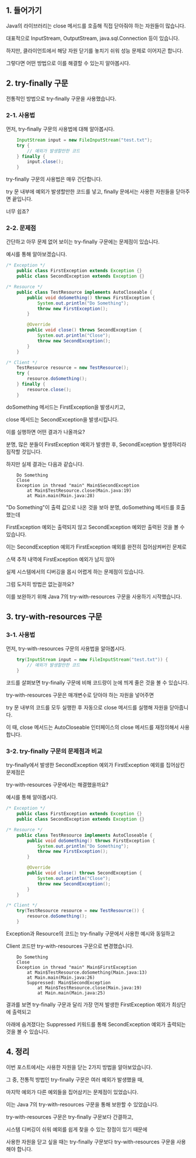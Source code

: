 ## 1. 들어가기

Java의 라이브러리는 close 메서드를 호출해 직접 닫아줘야 하는 자원들이 많습니다.

대표적으로 InputStream, OutputStream, java.sql.Connection 등이 있습니다.

하지만, 클라이언트에서 해당 자원 닫기를 놓치기 쉬워 성능 문제로 이어지곤 합니다.

그렇다면 어떤 방법으로 이를 해결할 수 있는지 알아봅시다.

## 2. try-finally 구문

전통적인 방법으로 try-finally 구문을 사용했습니다.

### 2-1. 사용법

먼저, try-finally 구문의 사용법에 대해 알아봅시다.

```java
    InputStream input = new FileInputStream("test.txt");
    try {
        // 예외가 발생할만한 코드
    } finally {
        input.close();
    }
```

try-finally 구문의 사용법은 매우 간단합니다.

try 문 내부에 예외가 발생할만한 코드를 넣고, finally 문에서는 사용한 자원들을 닫아주면 끝입니다.

너무 쉽죠?

### 2-2. 문제점

간단하고 아무 문제 없어 보이는 try-finally 구문에는 문제점이 있습니다.

예시를 통해 알아보겠습니다.

```java
/* Exception */
    public class FirstException extends Exception {}
    public class SecondException extends Exception {}

/* Resource */
    public class TestResource implements AutoCloseable {
        public void doSomething() throws FirstException {
            System.out.println("Do Something");
            throw new FirstException();
        }

        @Override
        public void close() throws SecondException {
            System.out.println("Close");
            throw new SecondException();
        }
    }

/* Client */
    TestResource resource = new TestResource();
    try {
        resource.doSomething();
    } finally {
        resource.close();
    }
```

doSomething 메서드는 FirstException을 발생시키고,

close 메서드는 SecondException을 발생시킵니다.

이를 실행하면 어떤 결과가 나올까요?

분명, 많은 분들이 FirstException 예외가 발생한 후, SecondException 발생하리라 짐작할 것입니다.

하지만 실제 결과는 다음과 같습니다.

```
    Do Something
    Close
    Exception in thread "main" Main$SecondException
        at Main$TestResource.close(Main.java:19)
        at Main.main(Main.java:28)
```

"Do Something"이 출력 값으로 나온 것을 보아 분명, doSomething 메서드를 호출했는데

FirstException 예외는 출력되지 않고 SecondException 예외만 출력된 것을 볼 수 있습니다.

이는 SecondException 예외가 FirstException 예외를 완전히 집어삼켜버린 문제로

스택 추적 내역에 FirstException 예외가 남지 않아

실제 시스템에서의 디버깅을 몹시 어렵게 하는 문제점이 있습니다.

그럼 도저히 방법은 없는걸까요?

이를 보완하기 위해 Java 7의 try-with-resources 구문을 사용하기 시작했습니다.

## 3. try-with-resources 구문

### 3-1. 사용법

먼저, try-with-resources 구문의 사용법을 알아봅시다.

```java
    try(InputStream input = new FileInputStream("test.txt")) {
        // 예외가 발생할만한 코드
    }
```

코드를 살펴보면 try-finally 구문에 비해 코드량이 눈에 띄게 줄은 것을 볼 수 있습니다.

try-with-resources 구문은 매개변수로 닫아야 하는 자원을 넣어주면

try 문 내부의 코드를 모두 실행한 후 자동으로 close 메서드를 실행해 자원을 닫아줍니다.

이 때, close 메서드는 AutoCloseable 인터페이스의 close 메서드를 재정의해서 사용합니다.

### 3-2. try-finally 구문의 문제점과 비교

try-finally에서 발생한 SecondException 예외가 FirstException 예외를 집어삼킨 문제점은

try-with-resources 구문에서는 해결했을까요?

예시를 통해 알아봅시다.

```java
/* Exception */
    public class FirstException extends Exception {}
    public class SecondException extends Exception {}

/* Resource */
    public class TestResource implements AutoCloseable {
        public void doSomething() throws FirstException {
            System.out.println("Do Something");
            throw new FirstException();
        }

        @Override
        public void close() throws SecondException {
            System.out.println("Close");
            throw new SecondException();
        }
    }

/* Client */
    try(TestResource resource = new TestResource()) {
        resource.doSomething();
    }
```

Exception과 Resource의 코드는 try-finally 구문에서 사용한 예시와 동일하고

Client 코드만 try-with-resources 구문으로 변경했습니다.

```
    Do Something
    Close
    Exception in thread "main" Main$FirstException
        at Main$TestResource.doSomething(Main.java:13)
        at Main.main(Main.java:26)
        Suppressed: Main$SecondException
            at Main$TestResource.close(Main.java:19)
            at Main.main(Main.java:25)
```

결과를 보면 try-finally 구문과 달리 가장 먼저 발생한 FirstException 예외가 최상단에 출력되고

아래에 숨겨졌다는 Suppressed 키워드를 통해 SecondException 예외가 출력되는 것을 볼 수 있습니다.

## 4. 정리

이번 포스트에서는 사용한 자원을 닫는 2가지 방법을 알아보았습니다.

그 중, 전통적 방법인 try-finally 구문은 여러 예외가 발생했을 때,

마지막 예외가 다른 예외들을 집어삼키는 문제점이 있었습니다.

이는 Java 7의 try-with-resources 구문을 통해 보완할 수 있었습니다.

try-with-resources 구문은 try-finally 구문보다 간결하고,

시스템 디버깅이 쉬워 예외를 쉽게 찾을 수 있는 장점이 있기 때문에

사용한 자원을 닫고 싶을 때는 try-finally 구문보다 try-with-resources 구문을 사용해야 합니다.